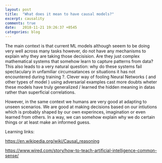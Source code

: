 ```yaml
---
layout: post
title:  "What does it mean to have causal models?"
excerpt: causality
comments: true
date:   2018-11-21 19:26:37 +0545
categories: blog 
---
```


The main context is that current ML models although seeem to be doing very well across many tasks however, do not
have any mechanisms to explain why they are taking those decisision. Are they just complex  mathematical systems that
somehow  learn to capture patterns from data? This also leads to a very natural question: why do these systems fail 
spectaculary in unfamiliar circumsatances or situations it has not encountered during training ?. Clever way of fooling 
Neural Networks ( and other types of model ) using adversarial examples cast more doubts wheter these models have truly 
generalized / learned the hidden meaning in datas rather than superficial correlations. 

However, in the same context we humans are very good at adapting to unseen scenarios. We are good at  making decisions 
based on our intiutions which is probably shaped by our own experinces, imagination or even learned from others. In a way,
we can somehow explain why we do certain things or at least make an informed guess. 

Learning links:

https://en.wikipedia.org/wiki/Causal_reasoning

https://www.wired.com/story/how-to-teach-artificial-intelligence-common-sense/

